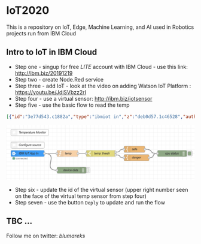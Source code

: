# IoT2020
This is a repository on IoT, Edge, Machine Learning, and AI used in Robotics projects run from IBM Cloud

## Intro to IoT in IBM Cloud
- Step one - singup for free *LITE* account with IBM Cloud - use this link: http://ibm.biz/20191219
- Step two - create Node.Red service
- Step three - add IoT - look at the video on adding Watson IoT Platform : https://youtu.be/JdiSVbzz2rI
- Step four - use a virtual sensor: http://ibm.biz/iotsensor
- Step five - use the basic flow to read the temp

```json
[{"id":"3e77d543.c1882a","type":"ibmiot in","z":"deb0d57.1c46528","authentication":"quickstart","apiKey":"","inputType":"evt","logicalInterface":"","ruleId":"","deviceId":"","applicationId":"","deviceType":"+","eventType":"+","commandType":"","format":"json","name":"IBM IoT App In","service":"quickstart","allDevices":false,"allApplications":false,"allDeviceTypes":true,"allLogicalInterfaces":false,"allEvents":true,"allCommands":false,"allFormats":false,"qos":"0","x":100,"y":400,"wires":[["ae0082ac.51ff8","c0c482df.3f3b8"]]},{"id":"ae0082ac.51ff8","type":"function","z":"deb0d57.1c46528","name":"temp","func":"return {payload:msg.payload.d.temp};","outputs":1,"x":290,"y":400,"wires":[["ff6ad0d9.00953"]]},{"id":"ff6ad0d9.00953","type":"switch","z":"deb0d57.1c46528","name":"temp thresh","property":"payload","propertyType":"msg","rules":[{"t":"lte","v":"38","vt":"str"},{"t":"gt","v":"38","vt":"str"}],"checkall":"true","repair":false,"outputs":2,"x":450,"y":400,"wires":[["80621eff.7f9de"],["8e1706a.f71e8f8"]]},{"id":"5dad02b7.a252fc","type":"debug","z":"deb0d57.1c46528","name":"cpu status","active":true,"complete":"false","x":790,"y":400,"wires":[]},{"id":"c0c482df.3f3b8","type":"debug","z":"deb0d57.1c46528","name":"device data","active":false,"tosidebar":true,"console":false,"complete":"true","x":310,"y":480,"wires":[]},{"id":"80621eff.7f9de","type":"template","z":"deb0d57.1c46528","name":"safe","template":"Temperature ({{payload}}) within safe limits","x":610,"y":380,"wires":[["5dad02b7.a252fc"]]},{"id":"8e1706a.f71e8f8","type":"template","z":"deb0d57.1c46528","name":"danger","field":"payload","fieldType":"msg","syntax":"mustache","template":"Temperature ({{payload}}) critical! Watch out for health of a hamster!!!","x":620,"y":420,"wires":[["5dad02b7.a252fc"]]},{"id":"7926c7b2.86d938","type":"comment","z":"deb0d57.1c46528","name":"Temperature Monitor","info":"","x":110,"y":300,"wires":[]},{"id":"188a5e87.e775a1","type":"comment","z":"deb0d57.1c46528","name":"Configure source","info":"","x":100,"y":360,"wires":[]}]
```
![](image/temp-flow.png)

- Step six - update the id of the virtual sensor (upper right number seen on the face of the virtual temp sensor from step four)
- Step seven - use the button `Deply` to update and run the flow

## TBC ...

Follow me on twitter: *blumareks*
